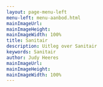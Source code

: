 ```yaml
---
layout: page-menu-left
menu-left: menu-aanbod.html
mainImageUrl:
mainImageHeight:
mainImageWidth: 100%
title: Sanitair
description: Uitleg over Sanitair
keywords: Sanitair
author: Judy Heeres
mainImageUrl:
mainImageHeight:
mainImageWidth: 100%
---
```


